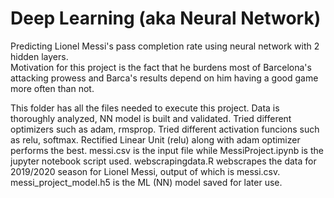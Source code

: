 
# Deep Learning (aka Neural Network) 
Predicting Lionel Messi's pass completion rate using neural network with 2 hidden layers.  
Motivation for this project is the fact that he burdens most of Barcelona's attacking prowess and Barca's results depend on him having a good game more often than not. 

This folder has all the files needed to execute this project. Data is thoroughly analyzed, NN model is built and validated. 
Tried different optimizers such as adam, rmsprop. Tried different activation funcions such as relu, softmax. 
Rectified Linear Unit (relu) along with adam optimizer performs the best. 
messi.csv is the input file while MessiProject.ipynb is the jupyter notebook script used. 
webscrapingdata.R webscrapes the data for 2019/2020 season for Lionel Messi, output of which is messi.csv. 
messi_project_model.h5 is the ML (NN) model saved for later use. 
